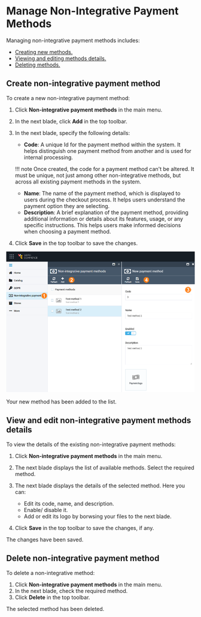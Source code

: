 # Manage Non-Integrative Payment Methods

Managing non-integrative payment methods includes:

* [Creating new methods.](managing-native-payment-methods.md#create-non-integrative-payment-method)
* [Viewing and editing methods details.](managing-native-payment-methods.md#view-and-edit-non-integrative-payment-methods-details)
* [Deleting methods.](managing-native-payment-methods.md#delete-non-integrative-payment-method)

## Create non-integrative payment method

To create a new non-integrative payment method: 

1. Click **Non-integrative payment methods** in the main menu.
1. In the next blade, click **Add** in the top toolbar.
1. In the next blade, specify the following details:

    * **Code**: A unique Id for the payment method within the system. It helps distinguish one payment method from another and is used for internal processing.

    !!! note
        Once created, the code for a payment method can't be altered. It must be unique, not just among other non-integrative methods, but across all existing payment methods in the system.

    * **Name**: The name of the payment method, which is displayed to users during the checkout process. It helps users understand the payment option they are selecting.
    * **Description**: A brief explanation of the payment method, providing additional information or details about its features, usage, or any specific instructions. This helps users make informed decisions when choosing a payment method.

1. Click **Save** in the top toolbar to save the changes.

![Add new method](media/add-new-method.png)

Your new method has been added to the list.

## View and edit non-integrative payment methods details

To view the details of the existing non-integrative payment methods:

1. Click **Non-integrative payment methods** in the main menu.
1. The next blade displays the list of available methods. Select the required method.
1. The next blade displays the details of the selected method. Here you can:
    * Edit its code, name, and description.
    * Enable/ disable it.
    * Add or edit its logo by borwsing your files to the next blade.

1. Click **Save** in the top toolbar to save the changes, if any.

The changes have been saved.

## Delete non-integrative payment method

To delete a non-integrative method:

1. Click **Non-integrative payment methods** in the main menu.
1. In the next blade, check the required method.
1. Click **Delete** in the top toolbar.

The selected method has been deleted.